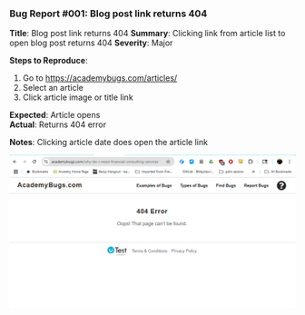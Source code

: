 ### Bug Report #001: Blog post link returns 404

**Title**: Blog post link returns 404
**Summary**: Clicking link from article list to open blog post returns 404
**Severity**: Major  

**Steps to Reproduce**:  
1. Go to https://academybugs.com/articles/
2. Select an article
3. Click article image or title link

**Expected**: Article opens  
**Actual**: Returns 404 error

**Notes**: Clicking article date does open the article link

![404 error](<001-blog-post-404.png>)